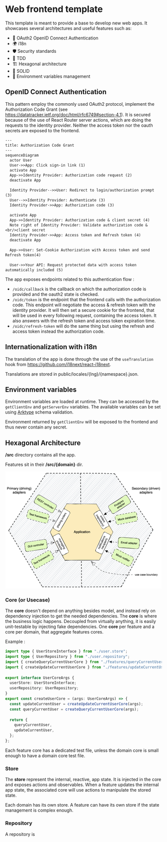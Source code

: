 # Web frontend template
This template is meant to provide a base to develop new web apps. It showcases several architectures and useful features such as:
- 🔐 OAuth2 OpenID Connect Authentication
- 🌍 i18n
- 🛡️ Security standards
- 🧪 TDD
- 🏗️ Hexagonal architecture
- 📐 SOLID
- 🔧 Environment variables management

## OpenID Connect Authentication
This pattern employ the commonly used OAuth2 protocol, implement the Authorization Code Grant (see https://datatracker.ietf.org/doc/html/rfc6749#section-4.1). It is secured because of the use of React Router server actions, which are doing the requests to the identity provider. Neither the access token nor the oauth secrets are exposed to the frontend.

```mermaid
---
title: Authorization Code Grant
---
sequenceDiagram
  actor User
  User->>App: Click sign-in link (1)
  activate App
  App->>Identity Provider: Authorization code request (2)
  deactivate App

  Identity Provider-->>User: Redirect to login/authorization prompt (3)
  User-->>Identity Provider: Authenticate (3)
  Identity Provider->>App: Authorization code (3)

  activate App
  App->>Identity Provider: Authorization code & client secret (4)
  Note right of Identity Provider: Validate authorization code &<br/>client secret
  Identity Provider->>App: Access token and Refresh token (4)
  deactivate App

  App->>User: Set-Cookie Authorization with Access token and send Refresh token(4)

  User->>Your API: Request protected data with access token automatically included (5)
```

The app exposes endpoints related to this authentication flow :

- `/oidc/callback` is the callback on which the authorization code is provided and the oauth2 state is checked.
- `/oidc/token` is the endpoint that the frontend calls with the authorization code. This endpoint will negotiate the access & refresh token with the identity provider. It will then set a secure cookie for the frontend, that will be used in every following request, containing the access token. It also answers with the refresh token and access token expiration time.
- `/oidc/refresh-token` will do the same thing but using the refresh and access token instead the authorization code.

## Internationalization with i18n
The translation of the app is done through the use of the `useTranslation` hook from https://github.com/i18next/react-i18next.

Translations are stored in public/locales/{lng}/{namespace}.json.

## Environment variables
Environment variables are loaded at runtime. They can be accessed by the `getClientEnv` and `getServerEnv` variables. The available variables can be set using [Arktype](https://arktype.io/) schema validation. 

Environment returned by `getClientEnv` will be exposed to the frontend and thus never contain any secret.

## Hexagonal Architecture
__/src__ directory contains all the app.

Features sit in their __/src/{domain}__ dir. 

![Hexagonal architecture](./hexagonal_architecture.png)

### Core (or Usecase)
The __core__ doesn't depend on anything besides model, and instead rely on dependency injection to get the needed dependencies. The __core__ is where the business logic happens. Decoupled from virtually anything, it is easily unit-testable by injecting fake dependencies. One __core__ per feature and a core per domain, that aggregate features cores.

Example :
```typescript
import type { UserStoreInterface } from "./user.store";
import type { UserRepository } from "./user.repository";
import { createQueryCurrentUserCore } from "./features/queryCurrentUser/queryCurrentUser.core";
import { createUpdateCurrentUserCore } from "./features/updateCurrentUser/updateCurrentUser.core";

export interface UserCoreArgs {
  userStore: UserStoreInterface;
  userRepository: UserRepository;
}
export const createUserCore = (args: UserCoreArgs) => {
  const updateCurrentUser = createUpdateCurrentUserCore(args);
  const queryCurrentUser = createQueryCurrentUserCore(args);

  return {
    queryCurrentUser,
    updateCurrentUser,
  };
};
```
Each feature core has a dedicated test file, unless the domain core is small enough to have a domain core test file.


### Store
The __store__ represent the internal, reactive, app state. It is injected in the core and exposes actions and observables. When a feature updates the internal app state, the associated core will use actions to manipulate the stored state.

Each domain has its own store. A feature can have its own store if the state management is complex enough.

### Repository
A repository is